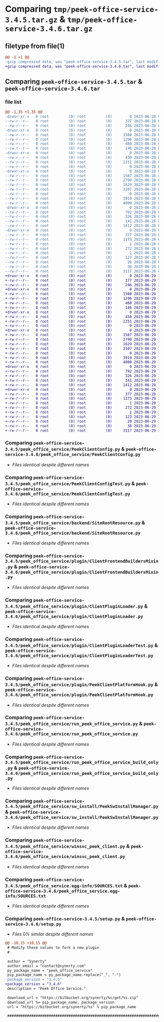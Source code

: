 # Comparing `tmp/peek-office-service-3.4.5.tar.gz` & `tmp/peek-office-service-3.4.6.tar.gz`

## filetype from file(1)

```diff
@@ -1 +1 @@
-gzip compressed data, was "peek-office-service-3.4.5.tar", last modified: Wed Jun 28 07:27:14 2023, max compression
+gzip compressed data, was "peek-office-service-3.4.6.tar", last modified: Thu Jun 29 10:21:03 2023, max compression
```

## Comparing `peek-office-service-3.4.5.tar` & `peek-office-service-3.4.6.tar`

### file list

```diff
@@ -1,35 +1,35 @@
-drwxr-xr-x   0 root         (0) root         (0)        0 2023-06-28 07:27:14.737090 peek-office-service-3.4.5/
--rw-r--r--   0 root         (0) root         (0)      377 2023-06-28 07:27:14.737090 peek-office-service-3.4.5/PKG-INFO
--rw-r--r--   0 root         (0) root         (0)      246 2023-06-28 07:25:24.000000 peek-office-service-3.4.5/README.rst
-drwxr-xr-x   0 root         (0) root         (0)        0 2023-06-28 07:27:14.736090 peek-office-service-3.4.5/peek_office_service/
--rw-r--r--   0 root         (0) root         (0)     1508 2023-06-28 07:25:24.000000 peek-office-service-3.4.5/peek_office_service/PeekClientConfig.py
--rw-r--r--   0 root         (0) root         (0)     1296 2023-06-28 07:25:24.000000 peek-office-service-3.4.5/peek_office_service/PeekClientConfigTest.py
--rw-r--r--   0 root         (0) root         (0)      460 2023-06-28 07:25:24.000000 peek-office-service-3.4.5/peek_office_service/PlatformDependencyTest.py
--rw-r--r--   0 root         (0) root         (0)      146 2023-06-28 07:27:14.000000 peek-office-service-3.4.5/peek_office_service/__init__.py
-drwxr-xr-x   0 root         (0) root         (0)        0 2023-06-28 07:27:14.736090 peek-office-service-3.4.5/peek_office_service/backend/
--rw-r--r--   0 root         (0) root         (0)      450 2023-06-28 07:25:24.000000 peek-office-service-3.4.5/peek_office_service/backend/ClientObservable.py
--rw-r--r--   0 root         (0) root         (0)     2251 2023-06-28 07:25:24.000000 peek-office-service-3.4.5/peek_office_service/backend/SiteRootResource.py
--rw-r--r--   0 root         (0) root         (0)        0 2023-06-28 07:25:24.000000 peek-office-service-3.4.5/peek_office_service/backend/__init__.py
-drwxr-xr-x   0 root         (0) root         (0)        0 2023-06-28 07:27:14.736090 peek-office-service-3.4.5/peek_office_service/plugin/
--rw-r--r--   0 root         (0) root         (0)     1587 2023-06-28 07:25:24.000000 peek-office-service-3.4.5/peek_office_service/plugin/ClientFrontendBuildersMixin.py
--rw-r--r--   0 root         (0) root         (0)     2790 2023-06-28 07:25:24.000000 peek-office-service-3.4.5/peek_office_service/plugin/ClientPluginLoader.py
--rw-r--r--   0 root         (0) root         (0)     1629 2023-06-28 07:25:24.000000 peek-office-service-3.4.5/peek_office_service/plugin/ClientPluginLoaderTest.py
--rw-r--r--   0 root         (0) root         (0)     3107 2023-06-28 07:25:24.000000 peek-office-service-3.4.5/peek_office_service/plugin/PeekClientPlatformHook.py
--rw-r--r--   0 root         (0) root         (0)        0 2023-06-28 07:25:24.000000 peek-office-service-3.4.5/peek_office_service/plugin/__init__.py
--rw-r--r--   0 root         (0) root         (0)     3919 2023-06-28 07:25:24.000000 peek-office-service-3.4.5/peek_office_service/run_peek_office_service.py
--rw-r--r--   0 root         (0) root         (0)     4000 2023-06-28 07:25:24.000000 peek-office-service-3.4.5/peek_office_service/run_peek_office_service_build_only.py
-drwxr-xr-x   0 root         (0) root         (0)        0 2023-06-28 07:27:14.737090 peek-office-service-3.4.5/peek_office_service/sw_install/
--rw-r--r--   0 root         (0) root         (0)      792 2023-06-28 07:25:24.000000 peek-office-service-3.4.5/peek_office_service/sw_install/PeekSwInstallManager.py
--rw-r--r--   0 root         (0) root         (0)      326 2023-06-28 07:25:24.000000 peek-office-service-3.4.5/peek_office_service/sw_install/PluginSwInstallManager.py
--rw-r--r--   0 root         (0) root         (0)      141 2023-06-28 07:25:24.000000 peek-office-service-3.4.5/peek_office_service/sw_install/__init__.py
--rw-r--r--   0 root         (0) root         (0)     1412 2023-06-28 07:25:24.000000 peek-office-service-3.4.5/peek_office_service/winsvc_peek_client.py
-drwxr-xr-x   0 root         (0) root         (0)        0 2023-06-28 07:27:14.736090 peek-office-service-3.4.5/peek_office_service.egg-info/
--rw-r--r--   0 root         (0) root         (0)      377 2023-06-28 07:27:14.000000 peek-office-service-3.4.5/peek_office_service.egg-info/PKG-INFO
--rw-r--r--   0 root         (0) root         (0)     1173 2023-06-28 07:27:14.000000 peek-office-service-3.4.5/peek_office_service.egg-info/SOURCES.txt
--rw-r--r--   0 root         (0) root         (0)        1 2023-06-28 07:27:14.000000 peek-office-service-3.4.5/peek_office_service.egg-info/dependency_links.txt
--rw-r--r--   0 root         (0) root         (0)      272 2023-06-28 07:27:14.000000 peek-office-service-3.4.5/peek_office_service.egg-info/entry_points.txt
--rw-r--r--   0 root         (0) root         (0)        1 2023-06-28 07:27:14.000000 peek-office-service-3.4.5/peek_office_service.egg-info/not-zip-safe
--rw-r--r--   0 root         (0) root         (0)      123 2023-06-28 07:27:14.000000 peek-office-service-3.4.5/peek_office_service.egg-info/requires.txt
--rw-r--r--   0 root         (0) root         (0)       20 2023-06-28 07:27:14.000000 peek-office-service-3.4.5/peek_office_service.egg-info/top_level.txt
--rw-r--r--   0 root         (0) root         (0)       38 2023-06-28 07:27:14.737090 peek-office-service-3.4.5/setup.cfg
--rw-r--r--   0 root         (0) root         (0)     3117 2023-06-28 07:27:14.000000 peek-office-service-3.4.5/setup.py
+drwxr-xr-x   0 root         (0) root         (0)        0 2023-06-29 10:21:03.142483 peek-office-service-3.4.6/
+-rw-r--r--   0 root         (0) root         (0)      377 2023-06-29 10:21:03.142483 peek-office-service-3.4.6/PKG-INFO
+-rw-r--r--   0 root         (0) root         (0)      246 2023-06-29 10:19:15.000000 peek-office-service-3.4.6/README.rst
+drwxr-xr-x   0 root         (0) root         (0)        0 2023-06-29 10:21:03.141483 peek-office-service-3.4.6/peek_office_service/
+-rw-r--r--   0 root         (0) root         (0)     1508 2023-06-29 10:19:15.000000 peek-office-service-3.4.6/peek_office_service/PeekClientConfig.py
+-rw-r--r--   0 root         (0) root         (0)     1296 2023-06-29 10:19:15.000000 peek-office-service-3.4.6/peek_office_service/PeekClientConfigTest.py
+-rw-r--r--   0 root         (0) root         (0)      460 2023-06-29 10:19:15.000000 peek-office-service-3.4.6/peek_office_service/PlatformDependencyTest.py
+-rw-r--r--   0 root         (0) root         (0)      146 2023-06-29 10:21:02.000000 peek-office-service-3.4.6/peek_office_service/__init__.py
+drwxr-xr-x   0 root         (0) root         (0)        0 2023-06-29 10:21:03.141483 peek-office-service-3.4.6/peek_office_service/backend/
+-rw-r--r--   0 root         (0) root         (0)      450 2023-06-29 10:19:15.000000 peek-office-service-3.4.6/peek_office_service/backend/ClientObservable.py
+-rw-r--r--   0 root         (0) root         (0)     2251 2023-06-29 10:19:15.000000 peek-office-service-3.4.6/peek_office_service/backend/SiteRootResource.py
+-rw-r--r--   0 root         (0) root         (0)        0 2023-06-29 10:19:15.000000 peek-office-service-3.4.6/peek_office_service/backend/__init__.py
+drwxr-xr-x   0 root         (0) root         (0)        0 2023-06-29 10:21:03.142483 peek-office-service-3.4.6/peek_office_service/plugin/
+-rw-r--r--   0 root         (0) root         (0)     1587 2023-06-29 10:19:15.000000 peek-office-service-3.4.6/peek_office_service/plugin/ClientFrontendBuildersMixin.py
+-rw-r--r--   0 root         (0) root         (0)     2790 2023-06-29 10:19:15.000000 peek-office-service-3.4.6/peek_office_service/plugin/ClientPluginLoader.py
+-rw-r--r--   0 root         (0) root         (0)     1629 2023-06-29 10:19:15.000000 peek-office-service-3.4.6/peek_office_service/plugin/ClientPluginLoaderTest.py
+-rw-r--r--   0 root         (0) root         (0)     3107 2023-06-29 10:19:15.000000 peek-office-service-3.4.6/peek_office_service/plugin/PeekClientPlatformHook.py
+-rw-r--r--   0 root         (0) root         (0)        0 2023-06-29 10:19:15.000000 peek-office-service-3.4.6/peek_office_service/plugin/__init__.py
+-rw-r--r--   0 root         (0) root         (0)     3919 2023-06-29 10:19:15.000000 peek-office-service-3.4.6/peek_office_service/run_peek_office_service.py
+-rw-r--r--   0 root         (0) root         (0)     4000 2023-06-29 10:19:15.000000 peek-office-service-3.4.6/peek_office_service/run_peek_office_service_build_only.py
+drwxr-xr-x   0 root         (0) root         (0)        0 2023-06-29 10:21:03.142483 peek-office-service-3.4.6/peek_office_service/sw_install/
+-rw-r--r--   0 root         (0) root         (0)      792 2023-06-29 10:19:15.000000 peek-office-service-3.4.6/peek_office_service/sw_install/PeekSwInstallManager.py
+-rw-r--r--   0 root         (0) root         (0)      326 2023-06-29 10:19:15.000000 peek-office-service-3.4.6/peek_office_service/sw_install/PluginSwInstallManager.py
+-rw-r--r--   0 root         (0) root         (0)      141 2023-06-29 10:19:15.000000 peek-office-service-3.4.6/peek_office_service/sw_install/__init__.py
+-rw-r--r--   0 root         (0) root         (0)     1412 2023-06-29 10:19:15.000000 peek-office-service-3.4.6/peek_office_service/winsvc_peek_client.py
+drwxr-xr-x   0 root         (0) root         (0)        0 2023-06-29 10:21:03.141483 peek-office-service-3.4.6/peek_office_service.egg-info/
+-rw-r--r--   0 root         (0) root         (0)      377 2023-06-29 10:21:03.000000 peek-office-service-3.4.6/peek_office_service.egg-info/PKG-INFO
+-rw-r--r--   0 root         (0) root         (0)     1173 2023-06-29 10:21:03.000000 peek-office-service-3.4.6/peek_office_service.egg-info/SOURCES.txt
+-rw-r--r--   0 root         (0) root         (0)        1 2023-06-29 10:21:03.000000 peek-office-service-3.4.6/peek_office_service.egg-info/dependency_links.txt
+-rw-r--r--   0 root         (0) root         (0)      272 2023-06-29 10:21:03.000000 peek-office-service-3.4.6/peek_office_service.egg-info/entry_points.txt
+-rw-r--r--   0 root         (0) root         (0)        1 2023-06-29 10:21:03.000000 peek-office-service-3.4.6/peek_office_service.egg-info/not-zip-safe
+-rw-r--r--   0 root         (0) root         (0)      123 2023-06-29 10:21:03.000000 peek-office-service-3.4.6/peek_office_service.egg-info/requires.txt
+-rw-r--r--   0 root         (0) root         (0)       20 2023-06-29 10:21:03.000000 peek-office-service-3.4.6/peek_office_service.egg-info/top_level.txt
+-rw-r--r--   0 root         (0) root         (0)       38 2023-06-29 10:21:03.142483 peek-office-service-3.4.6/setup.cfg
+-rw-r--r--   0 root         (0) root         (0)     3117 2023-06-29 10:21:02.000000 peek-office-service-3.4.6/setup.py
```

### Comparing `peek-office-service-3.4.5/peek_office_service/PeekClientConfig.py` & `peek-office-service-3.4.6/peek_office_service/PeekClientConfig.py`

 * *Files identical despite different names*

### Comparing `peek-office-service-3.4.5/peek_office_service/PeekClientConfigTest.py` & `peek-office-service-3.4.6/peek_office_service/PeekClientConfigTest.py`

 * *Files identical despite different names*

### Comparing `peek-office-service-3.4.5/peek_office_service/backend/SiteRootResource.py` & `peek-office-service-3.4.6/peek_office_service/backend/SiteRootResource.py`

 * *Files identical despite different names*

### Comparing `peek-office-service-3.4.5/peek_office_service/plugin/ClientFrontendBuildersMixin.py` & `peek-office-service-3.4.6/peek_office_service/plugin/ClientFrontendBuildersMixin.py`

 * *Files identical despite different names*

### Comparing `peek-office-service-3.4.5/peek_office_service/plugin/ClientPluginLoader.py` & `peek-office-service-3.4.6/peek_office_service/plugin/ClientPluginLoader.py`

 * *Files identical despite different names*

### Comparing `peek-office-service-3.4.5/peek_office_service/plugin/ClientPluginLoaderTest.py` & `peek-office-service-3.4.6/peek_office_service/plugin/ClientPluginLoaderTest.py`

 * *Files identical despite different names*

### Comparing `peek-office-service-3.4.5/peek_office_service/plugin/PeekClientPlatformHook.py` & `peek-office-service-3.4.6/peek_office_service/plugin/PeekClientPlatformHook.py`

 * *Files identical despite different names*

### Comparing `peek-office-service-3.4.5/peek_office_service/run_peek_office_service.py` & `peek-office-service-3.4.6/peek_office_service/run_peek_office_service.py`

 * *Files identical despite different names*

### Comparing `peek-office-service-3.4.5/peek_office_service/run_peek_office_service_build_only.py` & `peek-office-service-3.4.6/peek_office_service/run_peek_office_service_build_only.py`

 * *Files identical despite different names*

### Comparing `peek-office-service-3.4.5/peek_office_service/sw_install/PeekSwInstallManager.py` & `peek-office-service-3.4.6/peek_office_service/sw_install/PeekSwInstallManager.py`

 * *Files identical despite different names*

### Comparing `peek-office-service-3.4.5/peek_office_service/winsvc_peek_client.py` & `peek-office-service-3.4.6/peek_office_service/winsvc_peek_client.py`

 * *Files identical despite different names*

### Comparing `peek-office-service-3.4.5/peek_office_service.egg-info/SOURCES.txt` & `peek-office-service-3.4.6/peek_office_service.egg-info/SOURCES.txt`

 * *Files identical despite different names*

### Comparing `peek-office-service-3.4.5/setup.py` & `peek-office-service-3.4.6/setup.py`

 * *Files 0% similar despite different names*

```diff
@@ -10,15 +10,15 @@
 # Modify these values to fork a new plugin
 #
 
 author = "Synerty"
 author_email = "contact@synerty.com"
 py_package_name = "peek_office_service"
 pip_package_name = py_package_name.replace("_", "-")
-package_version = "3.4.5"
+package_version = "3.4.6"
 description = "Peek Office Service."
 
 download_url = "https://bitbucket.org/synerty/%s/get/%s.zip"
 download_url %= pip_package_name, package_version
 url = "https://bitbucket.org/synerty/%s" % pip_package_name
 
 ###############################################################################
```

